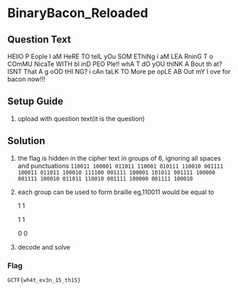 # BinaryBacon_Reloaded

## Question Text
HEllO P Eople I  aM HeRE  TO telL  yOu SOM EThiNg  i aM LEA RninG T o COmMU NicaTe  WITH bl inD PEO Ple!! whA T dO yOU  thINK A Bout th at? ISNT  That A g oOD tHI NG? i cAn  taLK TO  More pe opLE AB Out mY l  ove for bacon now!!!

## Setup Guide
1. upload with question text(it is the question)

## Solution 
1. the flag is hidden in the cipher text in groups of 6, ignoring all spaces and punctuations 
 ```110011 100001 011011 110001 010111 110010 001111 100011 011011 100010 111100 001111 100001 101011 001111 100000 001111 100010 011011 110010 001111 100000 001111 100010```
2. each group can be used to form braille eg,110011 would be equal to

   1 1
   
   1 1
   
   0 0
   
3. decode and solve 

### Flag
`GCTF{wh4t_ev3n_15_th15}`
